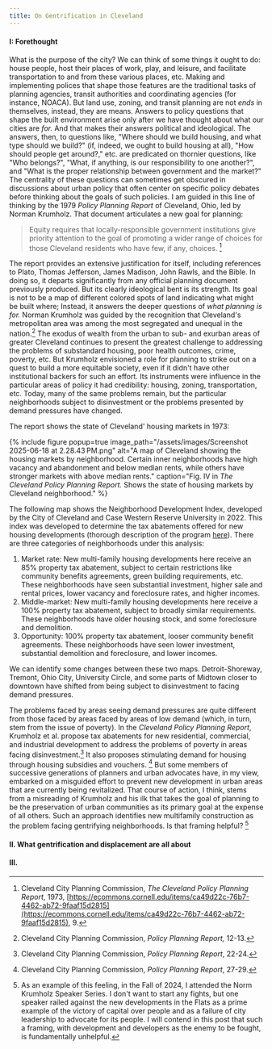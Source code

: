 ```yaml
---
title: On Gentrification in Cleveland
---
```

#### I: Forethought 
What is the purpose of the city? We can think of some things it ought to do: house people, host their places of work, play, and leisure, and facilitate transportation to and from these various places, etc. Making and implementing polices that shape those features are the traditional tasks of planning agencies, transit authorities and coordinating agencies (for instance, NOACA). But land use, zoning, and transit planning are not *ends* in themselves, instead, they are means. Answers to policy questions that shape the built environment arise only after we have thought about what our cities are *for.* And that makes their answers political and ideological. The answers, then, to questions like, "Where should we build housing, and what type should we build?" (if, indeed, we ought to build housing at all), "How should people get around?," etc. are predicated on thornier questions, like "Who belongs?", "What, if anything, is our responsibility to one another?", and "What is the proper relationship between government and the market?" The centrality of these questions can sometimes get obscured in discussions about urban policy that often center on specific policy debates before thinking about the goals of such policies.  I am guided in this line of thinking by the 1979 *Policy Planning Report* of Cleveland, Ohio, led by Norman Krumholz. That document articulates a new goal for planning: 

>Equity requires that locally-responsible government institutions give priority attention to the goal of promoting a wider range of choices for those Cleveland residents who have few, if any, choices. [^1]

The report provides an extensive justification for itself, including references to Plato, Thomas Jefferson, James Madison, John Rawls, and the Bible. In doing so, it departs significantly from any official planning document previously produced. But its clearly ideological bent is its strength. Its goal is not to be a map of different colored spots of land indicating what might be built where; Instead, it answers the deeper questions of *what planning is for.* Norman Krumholz was guided by the recognition that Cleveland's metropolitan area was among the most segregated and unequal in the nation.[^2] The exodus of wealth from the urban to sub- and exurban areas of greater Cleveland continues to present the greatest challenge to addressing the problems of substandard housing, poor health outcomes, crime, poverty, etc. But Krumholz envisioned a role for planning to strike out on a quest to build a more equitable society, even if it didn't have other institutional backers for such an effort. Its instruments were influence in the particular areas of policy it had credibility:  housing, zoning, transportation, etc. Today, many of the same problems remain, but the particular neighborhoods subject to disinvestment or the problems presented by demand pressures have changed. 

The report shows the state of Cleveland' housing markets in 1973: 

{% include figure popup=true image_path="/assets/images/Screenshot 2025-06-18 at 2.28.43 PM.png" alt="A map of Cleveland showing the housing markets by neighborhood. Certain inner neighborhoods have high vacancy and abandonment and below median rents, while others have stronger markets with above median rents." caption="Fig. IV in *The Cleveland Policy Planning Report.* Shows the state of housing markets by Cleveland neighborhood." %}

The following map shows the Neighborhood Development Index, developed by the City of Cleveland and Case Western Reserve University in 2022. This index was developed to determine the tax abatements offered for new housing developments (thorough description of the program [here](https://www.clevelandohio.gov/sites/clevelandohio/files/Community%20Development/FAQ-%20Tax%20Abatement.pdf)). There are three categories of neighborhoods under this analysis:

1. Market rate: New multi-family housing developments here receive an 85% property tax abatement, subject to certain restrictions like community benefits agreements, green building requirements, etc. These neighborhoods have seen substantial investment, higher sale and rental prices, lower vacancy and foreclosure rates, and higher incomes.
2. Middle-market: New multi-family housing developments here receive a 100% property tax abatement, subject to broadly similar requirements. These neighborhoods have older housing stock, and some foreclosure and demolition.
3. Opportunity: 100% property tax abatement, looser community benefit agreements. These neighborhoods have seen lower investment, substantial demolition and foreclosure, and lower incomes. 

We can identify some changes between these two maps. Detroit-Shoreway, Tremont, Ohio City, University Circle, and some parts of Midtown closer to downtown have shifted from being subject to disinvestment to facing demand pressures.

<arcgis-embedded-map style="height:600px;width:700px;" item-id="d048e049782440b7995cb938d798dbae" theme="light" heading-enabled legend-enabled share-enabled portal-url="https://cwru.maps.arcgis.com" ></arcgis-embedded-map>

The problems faced by areas seeing demand pressures are quite different from those faced by areas faced by areas of low demand (which, in turn, stem from the issue of poverty). In the *Cleveland Policy Planning Report*, Krumholz et al. propose tax abatements for new residential, commercial, and industrial development to address the problems of poverty in areas facing disinvestment.[^3] It also proposes stimulating demand for housing through housing subsidies and vouchers. [^4] But some members of successive generations of planners and urban advocates have, in my view, embarked on a misguided effort to prevent new development in urban areas that are currently being revitalized. That course of action, I think, stems from a misreading of Krumholz and his ilk that takes the goal of planning to be the preservation of urban communities as its primary goal at the expense of all others. Such an approach identifies new multifamily construction as the problem facing gentrifying neighborhoods. Is that framing helpful? [^5]
#### II. What gentrification and displacement are all about

#### III. 

[^1]:  Cleveland City Planning Commission, *The Cleveland Policy Planning Report*, 1973, [https://ecommons.cornell.edu/items/ca49d22c-76b7-4462-ab72-9faaf15d2815](https://ecommons.cornell.edu/items/ca49d22c-76b7-4462-ab72-9faaf15d2815), 9. 
[^2]: Cleveland City Planning Commission, *Policy Planning Report,* 12-13. 
[^3]: Cleveland City Planning Commission, *Policy Planning Report*, 22-24. 
[^4]: Cleveland City Planning Commission, *Policy Planning Report*, 27-29. 
[^5]: As an example of this feeling, in the Fall of 2024, I attended the Norm Krumholz Speaker Series. I don't want to start any fights, but one speaker railed against the new developments in the Flats as a prime example of the victory of capital over people and as a failure of city leadership to advocate for its people. I will contend in this post that such a framing, with development and developers as the enemy to be fought, is fundamentally unhelpful. 
